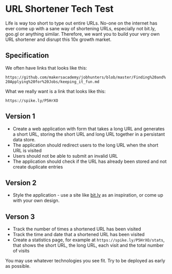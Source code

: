 # URL Shortener Tech Test

Life is way too short to type out entire URLs. No-one on the internet has ever
come up with a sane way of shortening URLs, especially not bit.ly, goo.gl or
anything similar. Therefore, we want you to build your very own URL shortener
and disrupt this 10x growth market.

## Specification

We often have links that looks like this:

`https://github.com/makersacademy/jobhunters/blob/master/Finding%20and%20Applying%20for%20Jobs/keeping_it_fun.md`

What we really want is a link that looks like this:

`https://spike.ly/P5HrXO`

## Version 1

* Create a web application with form that takes a long URL and generates a short 
  URL, storing the short URL and long URL together in a persistant data store.
* The application should redirect users to the long URL when the short URL is visited
* Users should not be able to submit an invalid URL
* The application should check if the URL has already been stored and not
  create duplicate entries

## Version 2

* Style the application - use a site like [bit.ly](https://bit.ly) as an
  inspiration, or come up with your own design.

## Verson 3

* Track the number of times a shortened URL has been visited
* Track the time and date that a shortened URL has been visited
* Create a statistics page, for example at `https://spike.ly/P5HrXO/stats`,
  that shows the short URL, the long URL, each visit and the total number of
  visits

You may use whatever technologies you see fit. Try to be deployed as early as
possible.
